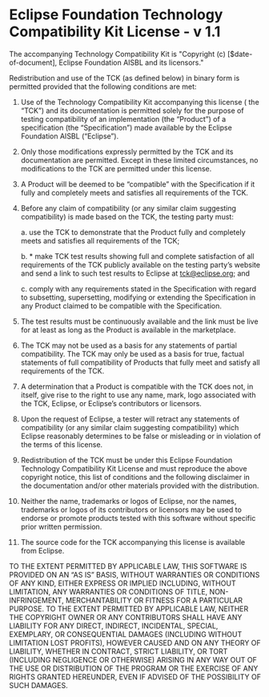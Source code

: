 # Eclipse Foundation Technology Compatibility Kit License - v 1.1

The accompanying Technology Compatibility Kit is "Copyright (c) [$date-of-document], Eclipse Foundation AISBL and its licensors."

Redistribution and use of the TCK (as defined below) in binary form is permitted provided that the following conditions are met:

1. Use of the Technology Compatibility Kit accompanying this license ( the “TCK”) and its documentation is permitted solely for the purpose of testing compatibility of an implementation (the “Product”) of a specification (the “Specification”) made available by the Eclipse Foundation AISBL (“Eclipse”).

1. Only those modifications expressly permitted by the TCK and its documentation are permitted. Except in these limited circumstances, no modifications to the TCK are permitted under this license.

1. A Product will be deemed to be “compatible” with the Specification if it fully and completely meets and satisfies all requirements of the TCK. 

1. Before any claim of compatibility (or any similar claim suggesting compatibility) is made based on the TCK, the testing party must:

   a. use the TCK to demonstrate that the Product fully and completely meets and satisfies all requirements of the TCK; 
   
   b. * make TCK test results showing full and complete satisfaction of all requirements of the TCK publicly available on the testing party’s website and send a link to such test results to Eclipse at tck@eclipse.org; and
   
   c. comply with any requirements stated in the Specification with regard to subsetting, supersetting, modifying or extending the Specification in any Product claimed to be compatible with the Specification.

1. The test results must be continuously available and the link must be live for at least as long as the Product is available in the marketplace.

1. The TCK may not be used as a basis for any statements of partial compatibility. The TCK may only be used as a basis for true, factual statements of full compatibility of Products that fully meet and satisfy all requirements of the TCK. 

1. A determination that a Product is compatible with the TCK does not, in itself, give rise to the right to use any name, mark, logo associated with the TCK, Eclipse, or Eclipse’s contributors or licensors.

1. Upon the request of Eclipse, a tester will retract any statements of compatibility (or any similar claim suggesting compatibility) which Eclipse reasonably determines to be false or misleading or in violation of the terms of this license.

1. Redistribution of the TCK must be under this Eclipse Foundation Technology Compatibility Kit License and must reproduce the above copyright notice, this list of conditions and the following disclaimer in the documentation and/or other materials provided with the distribution.

1. Neither the name, trademarks or logos of Eclipse, nor the names, trademarks or logos of its contributors or licensors may be used to endorse or promote products tested with this software without specific prior written permission.

1. The source code for the TCK accompanying this license is available from Eclipse.

TO THE EXTENT PERMITTED BY APPLICABLE LAW, THIS SOFTWARE IS PROVIDED ON AN “AS IS” BASIS, WITHOUT WARRANTIES OR CONDITIONS OF ANY KIND, EITHER EXPRESS OR IMPLIED INCLUDING, WITHOUT LIMITATION, ANY WARRANTIES OR CONDITIONS OF TITLE, NON- INFRINGEMENT, MERCHANTABILITY OR FITNESS FOR A PARTICULAR PURPOSE. TO THE EXTENT PERMITTED BY APPLICABLE LAW, NEITHER THE COPYRIGHT OWNER OR ANY CONTRIBUTORS SHALL HAVE ANY LIABILITY FOR ANY DIRECT, INDIRECT, INCIDENTAL, SPECIAL, EXEMPLARY, OR CONSEQUENTIAL DAMAGES (INCLUDING WITHOUT LIMITATION LOST PROFITS), HOWEVER CAUSED AND ON ANY THEORY OF LIABILITY, WHETHER IN CONTRACT, STRICT LIABILITY, OR TORT (INCLUDING NEGLIGENCE OR OTHERWISE) ARISING IN ANY WAY OUT OF THE USE OR DISTRIBUTION OF THE PROGRAM OR THE EXERCISE OF ANY RIGHTS GRANTED HEREUNDER, EVEN IF ADVISED OF THE POSSIBILITY OF SUCH DAMAGES.